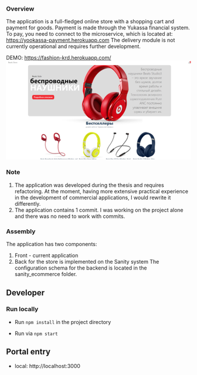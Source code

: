 ### Overview
The application is a full-fledged online store with a shopping cart and payment for goods. Payment is made through the Yukassa financial system. To pay, you need to connect to the microservice, which is located at:
https://yookassa-payment.herokuapp.com
The delivery module is not currently operational and requires further development.

DEMO: https://fashion-krd.herokuapp.com/
![img.png](img.png)

### Note
1. The application was developed during the thesis and requires refactoring. At the moment, having more extensive practical experience in the development of commercial applications, I would rewrite it differently.
2. The application contains 1 commit. I was working on the project alone and there was no need to work with commits.

### Assembly

The application has two components:
1. Front - current application
2. Back for the store is implemented on the Sanity system
   The configuration schema for the backend is located in the sanity_ecommerce folder.

## Developer
### Run locally
- Run `npm install` in the project directory

- Run via `npm start`

## Portal entry

- local: http://localhost:3000